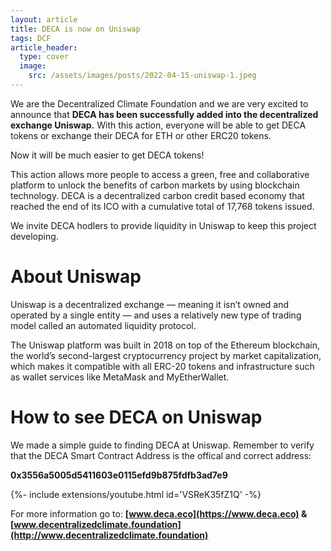 ```yaml
---
layout: article
title: DECA is now on Uniswap
tags: DCF
article_header:
  type: cover
  image:
    src: /assets/images/posts/2022-04-15-uniswap-1.jpeg
---
```


We are the Decentralized Climate Foundation and we are very excited to announce that **DECA has been successfully added into the decentralized exchange Uniswap.** With this action, everyone will be able to get DECA tokens or exchange their DECA for ETH or other ERC20 tokens. 

Now it will be much easier to get DECA tokens!

This action allows more people to access a green, free and collaborative platform to unlock the benefits of carbon markets by using blockchain technology. DECA is a decentralized carbon credit based economy that reached the end of its ICO with a cumulative total of 17,768 tokens issued.

We invite DECA hodlers to provide liquidity in Uniswap to keep this project developing.

# About Uniswap #

Uniswap is a decentralized exchange — meaning it isn’t owned and operated by a single entity — and uses a relatively new type of trading model called an automated liquidity protocol.

The Uniswap platform was built in 2018 on top of the Ethereum blockchain, the world’s second-largest cryptocurrency project by market capitalization, which makes it compatible with all ERC-20 tokens and infrastructure such as wallet services like MetaMask and MyEtherWallet.


# How to see DECA on Uniswap #

We made a simple guide to finding DECA at Uniswap. Remember to verify that the DECA Smart Contract Address is the offical and correct address: 


**0x3556a5005d5411603e0115efd9b875fdfb3ad7e9**

<div>{%- include extensions/youtube.html id='VSReK35fZ1Q' -%}</div>

For more information go to:
 **[www.deca.eco](https://www.deca.eco) & [www.decentralizedclimate.foundation](http://www.decentralizedclimate.foundation)**
 


